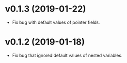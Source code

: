 
# v0.1.3 (2019-01-22)

- Fix bug with default values of pointer fields.

# v0.1.2 (2019-01-18)

- Fix bug that ignored default values of nested variables.
